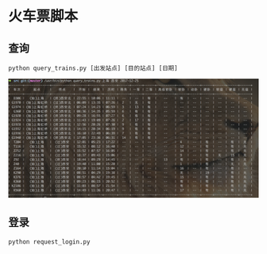 # 火车票脚本

## 查询


```shell
python query_trains.py [出发站点] [目的站点] [日期]
```

![test](./img/test.png)

## 登录

```shell
python request_login.py 
```